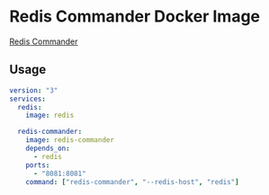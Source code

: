 # Redis Commander Docker Image

[Redis Commander](https://github.com/joeferner/redis-commander)

## Usage

```yaml
version: "3"
services:
  redis:
    image: redis

  redis-commander:
    image: redis-commander
    depends_on:
      - redis
    ports:
      - "8081:8081"
    command: ["redis-commander", "--redis-host", "redis"]
```

